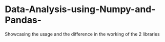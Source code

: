 # Data-Analysis-using-Numpy-and-Pandas-
Showcasing the usage and the difference in the working of the 2 libraries
